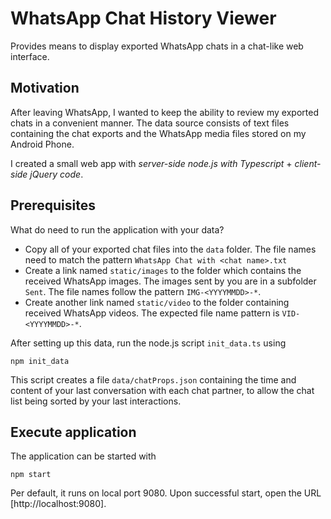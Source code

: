 # WhatsApp Chat History Viewer

Provides means to display exported WhatsApp chats in a chat-like web interface.

## Motivation

After leaving WhatsApp, I wanted to keep the ability to review my exported chats in a convenient manner. The data source consists of text files containing the chat exports and the WhatsApp media files stored on my Android Phone.

I created a small web app with *server-side node.js with Typescript* + *client-side jQuery code*.

## Prerequisites

What do need to run the application with your data?

* Copy all of your exported chat files into the `data` folder. The file names need to match the pattern `WhatsApp Chat with <chat name>.txt`
* Create a link named `static/images` to the folder which contains the received WhatsApp images. The images sent by you are in a subfolder `Sent`. The file names follow the pattern `IMG-<YYYYMMDD>-*`.
* Create another link named `static/video` to the folder containing received WhatsApp videos. The expected file name pattern is `VID-<YYYYMMDD>-*`.

After setting up this data, run the node.js script `init_data.ts` using

```
npm init_data
```

This script creates a file `data/chatProps.json` containing the time and content of your last conversation with each chat partner, to allow the chat list being sorted by your last interactions.

## Execute application

The application can be started with

```
npm start
```

Per default, it runs on local port 9080. Upon successful start, open the URL [http://localhost:9080].
